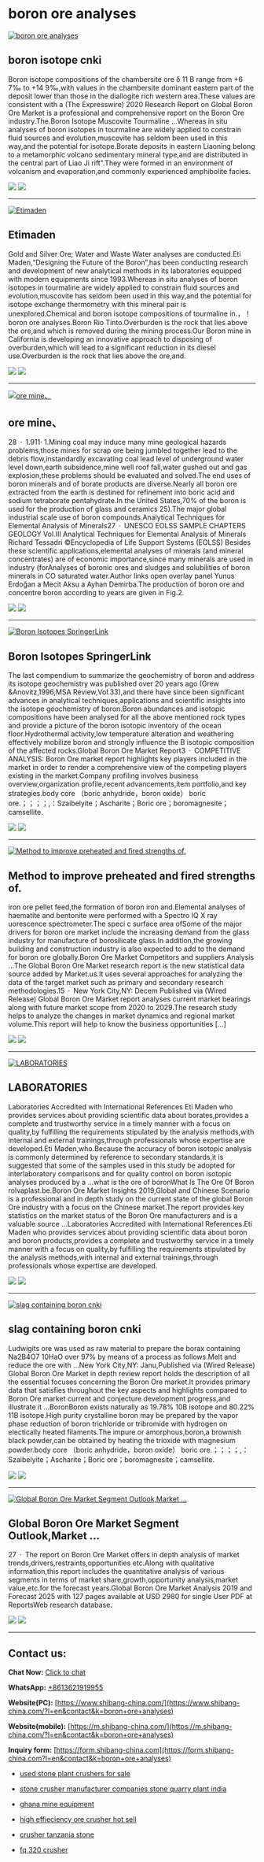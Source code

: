 # boron ore analyses

<a href="https://swt.shibang-china.com/?l=en&img&k=boron+ore+analyses" target="_blank">![boron ore analyses](http://static.shibang-china.com/all-800x300/950.jpg)</a>

## boron isotope cnki
Boron isotope compositions of the chambersite ore δ 11 B range from +6 7‰ to +14 9‰,with values in the chambersite dominant eastern part of the deposit lower than those in the diallogite rich western area.These values are consistent with a (The Expresswire) 2020 Research Report on Global Boron Ore Market is a professional and comprehensive report on the Boron Ore industry.The.Boron Isotope Muscovite Tourmaline …Whereas in situ analyses of boron isotopes in tourmaline are widely applied to constrain fluid sources and evolution,muscovite has seldom been used in this way,and the potential for isotope.Borate deposits in eastern Liaoning belong to a metamorphic volcano sedimentary mineral type,and are distributed in the central part of Liao Ji rift&quot;.They were formed in an environment of volcanism and evaporation,and commonly experienced amphibolite facies.


<a href="https://whatsapp.shibangsoft.com/WhatsApp.php" target="_blank" title="WhatsApp">![](http://static.shibang-china.com/icon/whatsapp.png)</a> <a href="https://swt.shibang-china.com/?l=en&icon&k=boron+ore+analyses" target="_blank">![](http://static.shibang-china.com/icon/chat-en.png)</a>

---

<a href="https://swt.shibang-china.com/?l=en&img&k=boron+ore+analyses" target="_blank">![Etimaden](http://static.shibang-china.com/all-800x300/566.jpg)</a>

## Etimaden
Gold and Silver Ore; Water and Waste Water analyses are conducted.Eti Maden,“Designing the Future of the Boron”,has been conducting research and development of new analytical methods in its laboratories equipped with modern equipments since 1993.Whereas in situ analyses of boron isotopes in tourmaline are widely applied to constrain fluid sources and evolution,muscovite has seldom been used in this way,and the potential for isotope exchange thermometry with this mineral pair is unexplored.Chemical and boron isotope compositions of tourmaline in.，！ boron ore analyses.Boron Rio Tinto.Overburden is the rock that lies above the ore,and which is removed during the mining process.Our Boron mine in California is developing an innovative approach to disposing of overburden,which will lead to a significant reduction in its diesel use.Overburden is the rock that lies above the ore,and.


<a href="https://whatsapp.shibangsoft.com/WhatsApp.php" target="_blank" title="WhatsApp">![](http://static.shibang-china.com/icon/whatsapp.png)</a> <a href="https://swt.shibang-china.com/?l=en&icon&k=boron+ore+analyses" target="_blank">![](http://static.shibang-china.com/icon/chat-en.png)</a>

---

<a href="https://swt.shibang-china.com/?l=en&img&k=boron+ore+analyses" target="_blank">![ore mine、](http://static.shibang-china.com/all-800x300/489.jpg)</a>

## ore mine、
28&ensp;&#0183;&ensp;1.911&#183; 1.Mining coal may induce many mine geological hazards problems,those mines for scrap ore being jumbled together lead to the debris flow,instandardly excavating coal lead level of underground water level down,earth subsidence,mine well roof fall,water gushed out and gas explosion,these problems should be evaluated and solved.The end uses of boron minerals and of borate products are diverse.Nearly all boron ore extracted from the earth is destined for refinement into boric acid and sodium tetraborate pentahydrate.In the United States,70% of the boron is used for the production of glass and ceramics 25).The major global industrial scale use of boron compounds.Analytical Techniques for Elemental Analysis of Minerals27&ensp;&#0183;&ensp;UNESCO EOLSS SAMPLE CHAPTERS GEOLOGY Vol.III Analytical Techniques for Elemental Analysis of Minerals Richard Tessadri &#169;Encyclopedia of Life Support Systems (EOLSS) Besides these scientific applications,elemental analyses of minerals (and mineral concentrates) are of economic importance,since many minerals are used in industry (forAnalyses of boronic ores and sludges and solubilities of boron minerals in CO saturated water.Author links open overlay panel Yunus Erdoğan a Mecit Aksu a Ayhan Demirba.The production of boron ore and concentre boron according to years are given in Fig.2.


<a href="https://whatsapp.shibangsoft.com/WhatsApp.php" target="_blank" title="WhatsApp">![](http://static.shibang-china.com/icon/whatsapp.png)</a> <a href="https://swt.shibang-china.com/?l=en&icon&k=boron+ore+analyses" target="_blank">![](http://static.shibang-china.com/icon/chat-en.png)</a>

---

<a href="https://swt.shibang-china.com/?l=en&img&k=boron+ore+analyses" target="_blank">![Boron Isotopes SpringerLink](http://static.shibang-china.com/all-800x300/357.jpg)</a>

## Boron Isotopes SpringerLink
The last compendium to summarize the geochemistry of boron and address its isotope geochemistry was published over 20 years ago (Grew &amp;Anovitz,1996,MSA Review,Vol.33),and there have since been significant advances in analytical techniques,applications and scientific insights into the isotope geochemistry of boron.Boron abundances and isotopic compositions have been analysed for all the above mentioned rock types and provide a picture of the boron isotopic inventory of the ocean floor.Hydrothermal activity,low temperature alteration and weathering effectively mobilize boron and strongly influence the B isotopic composition of the affected rocks.Global Boron Ore Market Report3&ensp;&#0183;&ensp;COMPETITIVE ANALYSIS: Boron Ore market report highlights key players included in the market in order to render a comprehensive view of the competing players existing in the market.Company profiling involves business overview,organization profile,recent advancements,item portfolio,and key strategies.body core （boric anhydride，boron oxide） boric ore.；；；；,：Szaibelyite；Ascharite；Boric ore；boromagnesite；camsellite.


<a href="https://whatsapp.shibangsoft.com/WhatsApp.php" target="_blank" title="WhatsApp">![](http://static.shibang-china.com/icon/whatsapp.png)</a> <a href="https://swt.shibang-china.com/?l=en&icon&k=boron+ore+analyses" target="_blank">![](http://static.shibang-china.com/icon/chat-en.png)</a>

---

<a href="https://swt.shibang-china.com/?l=en&img&k=boron+ore+analyses" target="_blank">![Method to improve preheated and fired strengths of.](http://static.shibang-china.com/all-800x300/4.jpg)</a>

## Method to improve preheated and fired strengths of.
iron ore pellet feed,the formation of boron iron and.Elemental analyses of haematite and bentonite were performed with a Spectro IQ X ray uorescence spectrometer.The speci c surface area ofSome of the major drivers for boron ore market include the increasing demand from the glass industry for manufacture of borosilicate glass.In addition,the growing building and construction industry is also expected to add to the demand for boron ore globally.Boron Ore Market Competitors and suppliers Analysis …The Global Boron Ore Market research report is the new statistical data source added by Market.us.It uses several approaches for analyzing the data of the target market such as primary and secondary research methodologies.15&ensp;&#0183;&ensp;New York City,NY: Decem Published via (Wired Release) Global Boron Ore Market report analyses current market bearings along with future market scope from 2020 to 2029.The research study helps to analyze the changes in market dynamics and regional market volume.This report will help to know the business opportunities […]


<a href="https://whatsapp.shibangsoft.com/WhatsApp.php" target="_blank" title="WhatsApp">![](http://static.shibang-china.com/icon/whatsapp.png)</a> <a href="https://swt.shibang-china.com/?l=en&icon&k=boron+ore+analyses" target="_blank">![](http://static.shibang-china.com/icon/chat-en.png)</a>

---

<a href="https://swt.shibang-china.com/?l=en&img&k=boron+ore+analyses" target="_blank">![LABORATORIES](http://static.shibang-china.com/all-800x300/481.jpg)</a>

## LABORATORIES
Laboratories Accredited with International References Eti Maden who provides services about providing scientific data about borates,provides a complete and trustworthy service in a timely manner with a focus on quality,by fulfilling the requirements stipulated by the analysis methods,with internal and external trainings,through professionals whose expertise are developed.Eti Maden,who.Because the accuracy of boron isotopic analysis is commonly determined by reference to secondary standards,it is suggested that some of the samples used in this study be adopted for interlaboratory comparisons and for quality control on boron isotopic analyses produced by a …what is the ore of boronWhat Is The Ore Of Boron rolvaplast.be.Boron Ore Market Insights 2019,Global and Chinese Scenario is a professional and in depth study on the current state of the global Boron Ore industry with a focus on the Chinese market.The report provides key statistics on the market status of the Boron Ore manufacturers and is a valuable source …Laboratories Accredited with International References.Eti Maden who provides services about providing scientific data about boron and boron products,provides a complete and trustworthy service in a timely manner with a focus on quality,by fulfilling the requirements stipulated by the analysis methods,with internal and external trainings,through professionals whose expertise are developed.


<a href="https://whatsapp.shibangsoft.com/WhatsApp.php" target="_blank" title="WhatsApp">![](http://static.shibang-china.com/icon/whatsapp.png)</a> <a href="https://swt.shibang-china.com/?l=en&icon&k=boron+ore+analyses" target="_blank">![](http://static.shibang-china.com/icon/chat-en.png)</a>

---

<a href="https://swt.shibang-china.com/?l=en&img&k=boron+ore+analyses" target="_blank">![slag containing boron cnki](http://static.shibang-china.com/all-800x300/605.jpg)</a>

## slag containing boron cnki
Ludwigits ore was used as raw material to prepare the borax containing Na2B4O7 10HaO over 97% by means of a process as follows.Melt and reduce the ore with …New York City,NY: Janu,Published via (Wired Release) Global Boron Ore Market in depth review report holds the description of all the essential focuses concerning the Boron Ore market.It provides primary data that satisfies throughout the key aspects and highlights compared to Boron Ore market current and conjecture development progress,and illustrate it …BoronBoron exists naturally as 19.78% 10B isotope and 80.22% 11B isotope.High purity crystalline boron may be prepared by the vapor phase reduction of boron trichloride or tribromide with hydrogen on electically heated filaments.The impure or amorphous,boron,a brownish black powder,can be obtained by heating the trioxide with magnesium powder.body core （boric anhydride，boron oxide） boric ore.；；；；,：Szaibelyite；Ascharite；Boric ore；boromagnesite；camsellite.


<a href="https://whatsapp.shibangsoft.com/WhatsApp.php" target="_blank" title="WhatsApp">![](http://static.shibang-china.com/icon/whatsapp.png)</a> <a href="https://swt.shibang-china.com/?l=en&icon&k=boron+ore+analyses" target="_blank">![](http://static.shibang-china.com/icon/chat-en.png)</a>

---

<a href="https://swt.shibang-china.com/?l=en&img&k=boron+ore+analyses" target="_blank">![Global Boron Ore Market Segment Outlook,Market …](http://static.shibang-china.com/all-800x300/1111.jpg)</a>

## Global Boron Ore Market Segment Outlook,Market …
27&ensp;&#0183;&ensp;The report on Boron Ore Market offers in depth analysis of market trends,drivers,restraints,opportunities etc.Along with qualitative information,this report includes the quantitative analysis of various segments in terms of market share,growth,opportunity analysis,market value,etc.for the forecast years.Global Boron Ore Market Analysis 2019 and Forecast 2025 with 127 pages available at USD 2980 for single User PDF at ReportsWeb research database.

<a href="https://whatsapp.shibangsoft.com/WhatsApp.php" target="_blank" title="WhatsApp">![](http://static.shibang-china.com/icon/whatsapp.png)</a> <a href="https://swt.shibang-china.com/?l=en&icon&k=boron+ore+analyses" target="_blank">![](http://static.shibang-china.com/icon/chat-en.png)</a>

---
## Contact us:

**Chat Now:** [Click to chat](https://swt.shibang-china.com?l=en&contact&k=boron+ore+analyses)

**WhatsApp:**  [+8613621919955](https://whatsapp.shibangsoft.com/WhatsApp.php)

**Website(PC):** [https://www.shibang-china.com/](https://www.shibang-china.com/?l=en&contact&k=boron+ore+analyses)

**Website(mobile):** [https://m.shibang-china.com/](https://m.shibang-china.com/?l=en&contact&k=boron+ore+analyses)

**Inquiry form:** [https://form.shibang-china.com](https://form.shibang-china.com?l=en&contact&k=boron+ore+analyses)

* [used stone plant crushers for sale](../150/used%20stone%20plant%20crushers%20for%20sale.md)

* [stone crusher manufacturer companies stone quarry plant india](../146/stone%20crusher%20manufacturer%20companies%20stone%20quarry%20plant%20india.md)

* [ghana mine equipment](../144/ghana%20mine%20equipment.md)

* [high effieciency ore crusher hot sell](../146/high%20effieciency%20ore%20crusher%20hot%20sell.md)

* [crusher tanzania stone](../150/crusher%20tanzania%20stone.md)

* [fq 320 crusher](../147/fq%20320%20crusher.md)